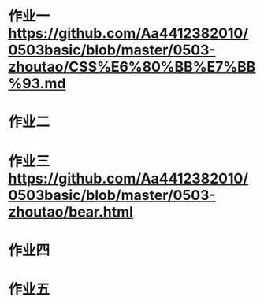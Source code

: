 # 作业一 https://github.com/Aa4412382010/0503basic/blob/master/0503-zhoutao/CSS%E6%80%BB%E7%BB%93.md

# 作业二 

# 作业三 https://github.com/Aa4412382010/0503basic/blob/master/0503-zhoutao/bear.html

# 作业四

# 作业五
